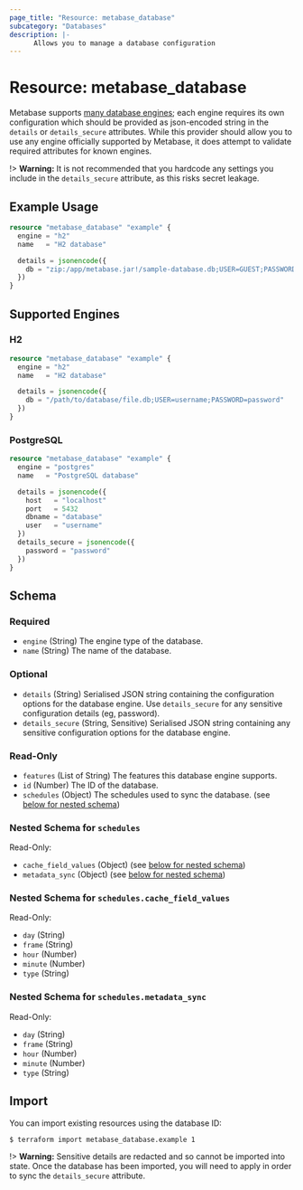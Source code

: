 ```yaml
---
page_title: "Resource: metabase_database"
subcategory: "Databases"
description: |-
      Allows you to manage a database configuration
---
```


# Resource: metabase_database

Metabase supports [many database engines](https://www.metabase.com/learn/databases/types-of-databases); each engine
requires its own configuration which should be provided as json-encoded string in the `details` or `details_secure`
attributes. While this provider should allow you to use any engine officially supported by Metabase, it does attempt to
validate required attributes for known engines.

!> **Warning:** It is not recommended that you hardcode any settings you include in the `details_secure` attribute, as this risks secret leakage.

## Example Usage

```terraform
resource "metabase_database" "example" {
  engine = "h2"
  name   = "H2 database"

  details = jsonencode({
    db = "zip:/app/metabase.jar!/sample-database.db;USER=GUEST;PASSWORD=guest"
  })
}
```

## Supported Engines

### H2

```terraform
resource "metabase_database" "example" {
  engine = "h2"
  name   = "H2 database"

  details = jsonencode({
    db = "/path/to/database/file.db;USER=username;PASSWORD=password"
  })
}
```

### PostgreSQL

```terraform
resource "metabase_database" "example" {
  engine = "postgres"
  name   = "PostgreSQL database"

  details = jsonencode({
    host   = "localhost"
    port   = 5432
    dbname = "database"
    user   = "username"
  })
  details_secure = jsonencode({
    password = "password"
  })
}
```


<!-- schema generated by tfplugindocs -->
## Schema

### Required

- `engine` (String) The engine type of the database.
- `name` (String) The name of the database.

### Optional

- `details` (String) Serialised JSON string containing the configuration options for the database engine. Use `details_secure` for any sensitive configuration details (eg, password).
- `details_secure` (String, Sensitive) Serialised JSON string containing any sensitive configuration options for the database engine.

### Read-Only

- `features` (List of String) The features this database engine supports.
- `id` (Number) The ID of the database.
- `schedules` (Object) The schedules used to sync the database. (see [below for nested schema](#nestedatt--schedules))

<a id="nestedatt--schedules"></a>
### Nested Schema for `schedules`

Read-Only:

- `cache_field_values` (Object) (see [below for nested schema](#nestedobjatt--schedules--cache_field_values))
- `metadata_sync` (Object) (see [below for nested schema](#nestedobjatt--schedules--metadata_sync))

<a id="nestedobjatt--schedules--cache_field_values"></a>
### Nested Schema for `schedules.cache_field_values`

Read-Only:

- `day` (String)
- `frame` (String)
- `hour` (Number)
- `minute` (Number)
- `type` (String)


<a id="nestedobjatt--schedules--metadata_sync"></a>
### Nested Schema for `schedules.metadata_sync`

Read-Only:

- `day` (String)
- `frame` (String)
- `hour` (Number)
- `minute` (Number)
- `type` (String)

## Import

You can import existing resources using the database ID:

```shell
$ terraform import metabase_database.example 1
```

!> **Warning:** Sensitive details are redacted and so cannot be imported into state. Once the database has been imported, you will need to apply in order to sync the `details_secure` attribute.
